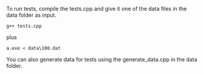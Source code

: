 To run tests, compile the tests.cpp and give it one of the data files in the data folder as input.
```
g++ tests.cpp
```
plus
```
a.exe < data\100.dat
```
You can also generate data for tests using the generate_data.cpp in the data folder.